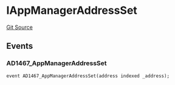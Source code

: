 # IAppManagerAddressSet
[Git Source](https://github.com/thrackle-io/forte-rules-engine/blob/1c8d4aea6c73ad5ec24590e9388e17186ef859be/src/common/IEvents.sol)


## Events
### AD1467_AppManagerAddressSet

```solidity
event AD1467_AppManagerAddressSet(address indexed _address);
```


